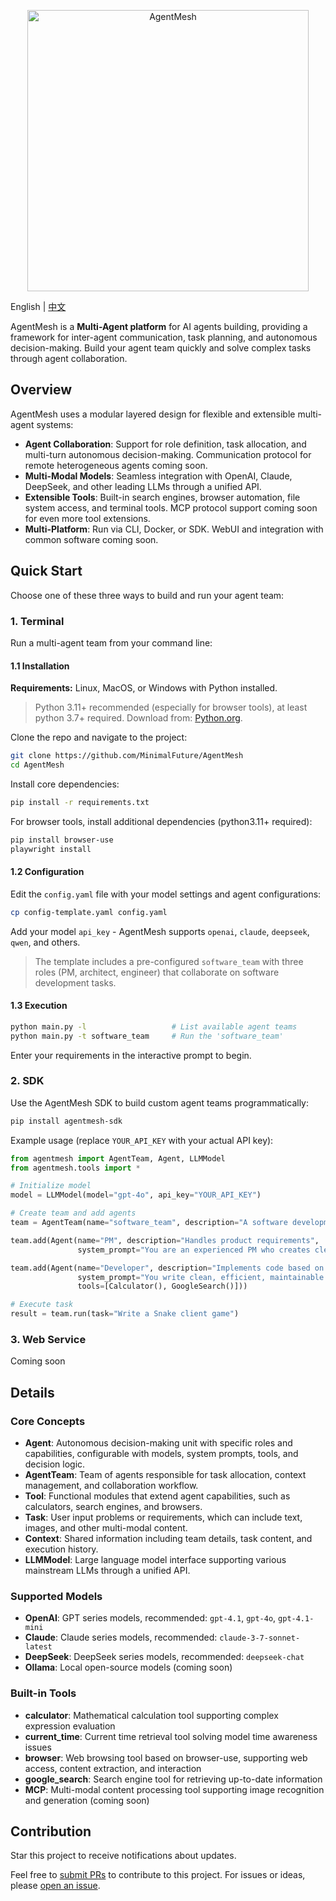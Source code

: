 <p align="center"><img src= "https://github.com/user-attachments/assets/743bb0da-3070-4e89-b744-e7b3ab886fe8" alt="AgentMesh" width="450" /></p>

English | <a href="/docs/README-CN.md">中文</a>

AgentMesh is a **Multi-Agent platform** for AI agents building, providing a framework for inter-agent communication,
task planning, and autonomous decision-making. Build your agent team quickly and solve complex tasks through agent
collaboration.

## Overview

AgentMesh uses a modular layered design for flexible and extensible multi-agent systems:

- **Agent Collaboration**: Support for role definition, task allocation, and multi-turn autonomous decision-making.
  Communication protocol for remote heterogeneous agents coming soon.
- **Multi-Modal Models**: Seamless integration with OpenAI, Claude, DeepSeek, and other leading LLMs through a unified
  API.
- **Extensible Tools**: Built-in search engines, browser automation, file system access, and terminal tools. MCP
  protocol support coming soon for even more tool extensions.
- **Multi-Platform**: Run via CLI, Docker, or SDK. WebUI and integration with common software coming soon.

## Quick Start

Choose one of these three ways to build and run your agent team:

### 1. Terminal

Run a multi-agent team from your command line:

#### 1.1 Installation

**Requirements:** Linux, MacOS, or Windows with Python installed.

> Python 3.11+ recommended (especially for browser tools), at least python 3.7+ required.
> Download from: [Python.org](https://www.python.org/downloads/).

Clone the repo and navigate to the project:

```bash
git clone https://github.com/MinimalFuture/AgentMesh
cd AgentMesh
```

Install core dependencies:

```bash
pip install -r requirements.txt
```

For browser tools, install additional dependencies (python3.11+ required):

```bash
pip install browser-use
playwright install
```

#### 1.2 Configuration

Edit the `config.yaml` file with your model settings and agent configurations:

```bash
cp config-template.yaml config.yaml
```

Add your model `api_key` - AgentMesh supports `openai`, `claude`, `deepseek`, `qwen`, and others.

> The template includes a pre-configured `software_team` with three roles (PM, architect, engineer) that collaborate on
> software development tasks.

#### 1.3 Execution

```bash
python main.py -l                   # List available agent teams
python main.py -t software_team     # Run the 'software_team'
```

Enter your requirements in the interactive prompt to begin.

### 2. SDK

Use the AgentMesh SDK to build custom agent teams programmatically:

```bash
pip install agentmesh-sdk
```

Example usage (replace `YOUR_API_KEY` with your actual API key):

```python
from agentmesh import AgentTeam, Agent, LLMModel
from agentmesh.tools import *

# Initialize model
model = LLMModel(model="gpt-4o", api_key="YOUR_API_KEY")

# Create team and add agents
team = AgentTeam(name="software_team", description="A software development team", model=model)

team.add(Agent(name="PM", description="Handles product requirements",
               system_prompt="You are an experienced PM who creates clear, comprehensive PRDs"))

team.add(Agent(name="Developer", description="Implements code based on requirements", model=model,
               system_prompt="You write clean, efficient, maintainable code following requirements precisely",
               tools=[Calculator(), GoogleSearch()]))

# Execute task
result = team.run(task="Write a Snake client game")
```

### 3. Web Service

Coming soon

## Details

### Core Concepts

- **Agent**: Autonomous decision-making unit with specific roles and capabilities, configurable with models, system
  prompts, tools, and decision logic.
- **AgentTeam**: Team of agents responsible for task allocation, context management, and collaboration workflow.
- **Tool**: Functional modules that extend agent capabilities, such as calculators, search engines, and browsers.
- **Task**: User input problems or requirements, which can include text, images, and other multi-modal content.
- **Context**: Shared information including team details, task content, and execution history.
- **LLMModel**: Large language model interface supporting various mainstream LLMs through a unified API.

### Supported Models

- **OpenAI**: GPT series models, recommended: `gpt-4.1`, `gpt-4o`, `gpt-4.1-mini`
- **Claude**: Claude series models, recommended: `claude-3-7-sonnet-latest`
- **DeepSeek**: DeepSeek series models, recommended: `deepseek-chat`
- **Ollama**: Local open-source models (coming soon)

### Built-in Tools

- **calculator**: Mathematical calculation tool supporting complex expression evaluation
- **current_time**: Current time retrieval tool solving model time awareness issues
- **browser**: Web browsing tool based on browser-use, supporting web access, content extraction, and interaction
- **google_search**: Search engine tool for retrieving up-to-date information
- **MCP**: Multi-modal content processing tool supporting image recognition and generation (coming soon)

## Contribution

Star this project to receive notifications about updates.

Feel free to [submit PRs](https://github.com/MinimalFuture/AgentMesh/pulls) to contribute to this project.
For issues or ideas, please [open an issue](https://github.com/MinimalFuture/AgentMesh/issues).

